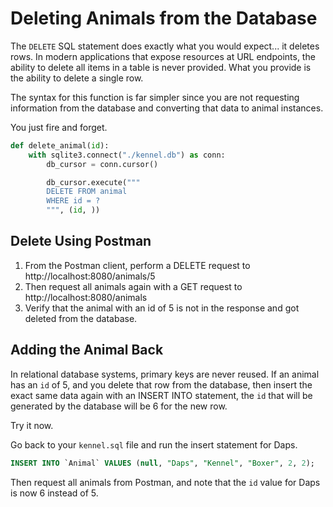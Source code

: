 # Deleting Animals from the Database

The `DELETE` SQL statement does exactly what you would expect... it deletes rows. In modern applications that expose resources at URL endpoints, the ability to delete all items in a table is never provided. What you provide is the ability to delete a single row.

The syntax for this function is far simpler since you are not requesting information from the database and converting that data to animal instances.

You just fire and forget.

```py
def delete_animal(id):
    with sqlite3.connect("./kennel.db") as conn:
        db_cursor = conn.cursor()

        db_cursor.execute("""
        DELETE FROM animal
        WHERE id = ?
        """, (id, ))

```

## Delete Using Postman

1. From the Postman client, perform a DELETE request to http://localhost:8080/animals/5
1. Then request all animals again with a GET request to http://localhost:8080/animals
1. Verify that the animal with an id of 5 is not in the response and got deleted from the database.

## Adding the Animal Back

In relational database systems, primary keys are never reused. If an animal has an `id` of 5, and you delete that row from the database, then insert the exact same data again with an INSERT INTO statement, the `id` that will be generated by the database will be 6 for the new row.

Try it now.

Go back to your `kennel.sql` file and run the insert statement for Daps.

```sql
INSERT INTO `Animal` VALUES (null, "Daps", "Kennel", "Boxer", 2, 2);
```

Then request all animals from Postman, and note that the `id` value for Daps is now 6 instead of 5.
